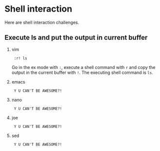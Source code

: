 # Shell interaction

Here are shell interaction challenges.

## Execute ls and put the output in current buffer

1. vim

        :r! ls

    Go in the ex mode with `:`, execute a shell command with `r` and copy the output in the current buffer with `!`. The executing shell command is `ls`.

1. emacs

        Y U CAN'T BE AWESOME?!

1. nano

        Y U CAN'T BE AWESOME?!

1. joe

        Y U CAN'T BE AWESOME?!

1. sed

        Y U CAN'T BE AWESOME?!
